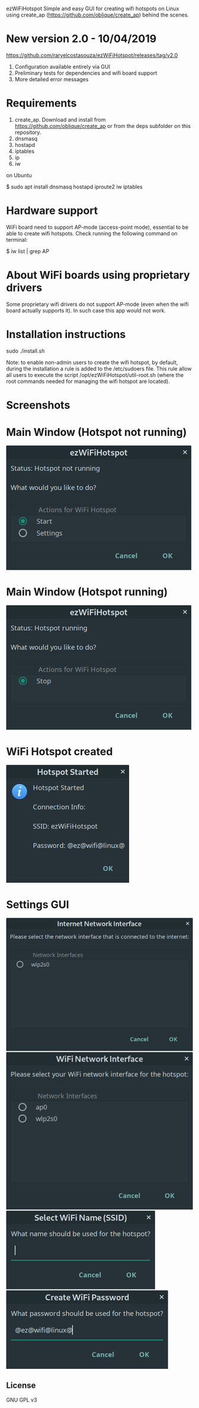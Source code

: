  ezWiFiHotspot
Simple and easy GUI for creating wifi hotspots on Linux using create_ap (https://github.com/oblique/create_ap) behind the scenes.

# New version 2.0 - 10/04/2019
https://github.com/raryelcostasouza/ezWiFiHotspot/releases/tag/v2.0
1. Configuration available entirely via GUI
2. Preliminary tests for dependencies and wifi board support
3. More detailed error messages

# Requirements
1. create_ap. Download and install from https://github.com/oblique/create_ap or from the deps subfolder on this repository.
2. dnsmasq
3. hostapd
4. iptables
5. ip
6. iw

on Ubuntu

$ sudo apt install dnsmasq hostapd iproute2 iw iptables

# Hardware support
WiFi board need to support AP-mode (access-point mode), essential to be able to create wifi hotspots.
Check running the following command on terminal:

$ iw list | grep AP

# About WiFi boards using proprietary drivers
Some proprietary wifi drivers do not support AP-mode (even when the wifi board actually supports it). In such case this app would not work.

# Installation instructions
sudo ./install.sh

Note: to enable non-admin users to create the wifi hotspot, by default, during the installation a rule is added to the /etc/sudoers file. This rule allow all users to execute the script /opt/ezWiFiHotspot/util-root.sh (where the root commands needed for managing the wifi hotspot are located).

# Screenshots

# Main Window (Hotspot not running)
![ss0](screenshots/shot0.png?raw=true "Main Window")

# Main Window (Hotspot running)
![ss1](screenshots/shot1.png?raw=true "Main Window")

# WiFi Hotspot created
![ss2](screenshots/shot2.png?raw=true "Hotspot Created")

# Settings GUI
![ss3](screenshots/shot4.png?raw=true "Settings")
![ss4](screenshots/shot5.png?raw=true "Settings")
![ss5](screenshots/shot6.png?raw=true "Settings")
![ss6](screenshots/shot7.png?raw=true "Settings")

## License

GNU GPL v3
